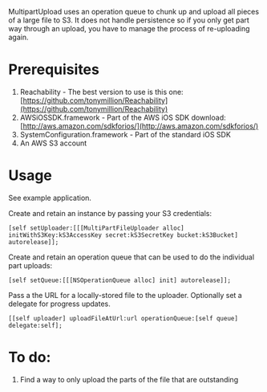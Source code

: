 MultipartUpload uses an operation queue to chunk up and upload all pieces of a large file to S3. It does not handle persistence so if you only get part way through an upload, you have to manage the process of re-uploading again.

Prerequisites
=============

1) Reachability - The best version to use is this one: [https://github.com/tonymillion/Reachability](https://github.com/tonymillion/Reachability)
1) AWSiOSSDK.framework - Part of the AWS iOS SDK download: [http://aws.amazon.com/sdkforios/](http://aws.amazon.com/sdkforios/)
1) SystemConfiguration.framework - Part of the standard iOS SDK
1) An AWS S3 account

Usage
=====

See example application.

Create and retain an instance by passing your S3 credentials:

    [self setUploader:[[[MultiPartFileUploader alloc] initWithS3Key:kS3AccessKey secret:kS3SecretKey bucket:kS3Bucket] autorelease]];

Create and retain an operation queue that can be used to do the individual part uploads:

    [self setQueue:[[[NSOperationQueue alloc] init] autorelease]];

Pass a the URL for a locally-stored file to the uploader. Optionally set a delegate for progress updates.

    [[self uploader] uploadFileAtUrl:url operationQueue:[self queue] delegate:self];

To do:
======

1) Find a way to only upload the parts of the file that are outstanding